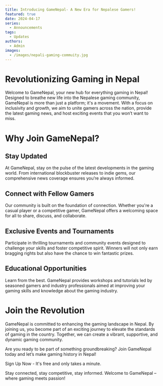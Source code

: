```yaml
---
title: Introducing GameNepal- A New Era for Nepalese Gamers!
featured: true
date: 2024-04-17
series:
  - Announcements
tags:
  - Updates
authors:
  - Admin
images:
  - /images/nepali-gaming-commuity.jpg
---
```



# Revolutionizing Gaming in Nepal
Welcome to GameNepal, your new hub for everything gaming in Nepal! Designed to breathe new life into the Nepalese gaming community, GameNepal is more than just a platform; it's a movement. With a focus on inclusivity and growth, we aim to unite gamers across the nation, provide the latest gaming news, and host exciting events that you won’t want to miss.

# Why Join GameNepal?
## Stay Updated
At GameNepal, stay on the pulse of the latest developments in the gaming world. From international blockbuster releases to indie gems, our comprehensive news coverage ensures you’re always informed.

## Connect with Fellow Gamers
Our community is built on the foundation of connection. Whether you're a casual player or a competitive gamer, GameNepal offers a welcoming space for all to share, discuss, and collaborate.

## Exclusive Events and Tournaments
Participate in thrilling tournaments and community events designed to challenge your skills and foster competitive spirit. Winners will not only earn bragging rights but also have the chance to win fantastic prizes.

## Educational Opportunities
Learn from the best. GameNepal provides workshops and tutorials led by seasoned gamers and industry professionals aimed at improving your gaming skills and knowledge about the gaming industry.

# Join the Revolution
GameNepal is committed to enhancing the gaming landscape in Nepal. By joining us, you become part of an exciting journey to elevate the standards of gaming in the country. Together, we can create a vibrant, supportive, and dynamic gaming community.

Are you ready to be part of something groundbreaking? Join GameNepal today and let’s make gaming history in Nepal!

Sign Up Now - It's free and only takes a minute.

Stay connected, stay competitive, stay informed. Welcome to GameNepal – where gaming meets passion!
